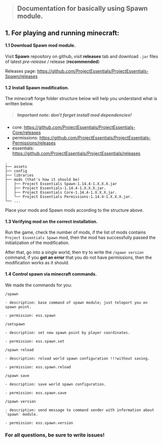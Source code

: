 > ## Documentation for basically using Spawn module.

## 1. For playing and running minecraft:

#### 1.1 Download Spawn mod module.

Visit **Spawn** repository on github, visit **releases** tab and download `.jar` files of latest _pre-release_ / release (**recommended**)

Releases page: https://github.com/ProjectEssentials/ProjectEssentials-Spawn/releases

#### 1.2 Install Spawn modification.

The minecraft forge folder structure below will help you understand what is written below.

> ##### Important note: don't forget install mod dependencies!
  - core: https://github.com/ProjectEssentials/ProjectEssentials-Core/releases
  - permissions: https://github.com/ProjectEssentials/ProjectEssentials-Permissions/releases
  - essentials: https://github.com/ProjectEssentials/ProjectEssentials/releases


```
.
├── assets
├── config
├── libraries
├── mods (that's how it should be)
│   ├── Project Essentials Spawn-1.14.4-1.X.X.X.jar
│   ├── Project Essentials-1.14.4-1.X.X.X.jar.
│   ├── Project Essentials Core-1.14.4-1.X.X.X.jar.
│   └── Project Essentials Permissions-1.14.4-1.X.X.X.jar.
└── ...
```

Place your mods and Spawn mods according to the structure above.

#### 1.3 Verifying mod on the correct installation.

Run the game, check the number of mods, if the list of mods contains `Project Essentials Spawn` mod, then the mod has successfully passed the initialization of the modification.

After that, go into a single world, then try to write the `/spawn version` command, if you **get an error** that you do not have permissions, then the modification works as it should.

#### 1.4 Control spawn via minecraft commands.

We made the commands for you:

```
/spawn

- description: base command of spawn module; just teleport you on spawn point.

- permission: ess.spawn
```

```
/setspawn

- description: set new spawn point by player coordinates.

- permission: ess.spawn.set
```

```
/spawn reload

- description: reload world spawn configuration !!!without saving.

- permission: ess.spawn.reload
```

```
/spawn save

- description: save world spawn configuration.

- permission: ess.spawn.save
```

```
/spawn version

- description: send message to command sender with information about `spawn` module.

- permission: ess.spawn.version
```

### For all questions, be sure to write issues!
